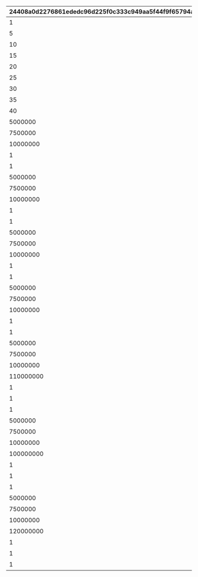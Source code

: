 |24408a0d2276861ededc96d225f0c333c949aa5f44f9f65794a5ef235f8bada8|2ce3488ce545733147a9ad5d3c5e63720330f65d43e7737984a51d3b3779fee1|c75567e6930735766b5ffdb1f208cab75262e4f106c30a7e209eda27efefdf60|ca32b1576065d5f944916819a3b79f02cf49c703d859356e5e7b719d449d7d84|a399c32365e86f00e67aa4129507e89b9b18b5873d0f40d70a03578a62f05c4b|7e7dd7bcb2e3e0f3e5aba8cba501521c8c1de2b55b3296f442b86bc001b9514b|650e63d5e7c5eefb6fe81c99e086b817e99912cbc8fd470071bbcdc9fd340963|49f37dd8b54a85e76bcaf667008e1c4eedf96c8fd0c73a2b5cb82c39cab9a68b|1690a8a99c0ac7ec445625d562d85fbaf5ac1f183f6459f10b97881d9fec9565|318485a9f042d1dca8348b0da9041d100406125c994a7ee16b8bc0ae21131064|6ec23e48ce73e329121c9c19fd6800ce10a812839a3db3fb682c80306eb84a24|56fff89a1ceccbbc8ba002505eeecfbfff3d7ebafe1cfcba585d1b395aa30784|
| --- | --- | --- | --- | --- | --- | --- | --- | --- | --- | --- | --- |
|1|0|31000101|0|2022/12/16 12:00:00|2022/12/23 11:59:59|10|1000|7003|1回バトルしよう|3|31000101|
|5|0|31000102|0|2022/12/16 12:00:00|2022/12/23 11:59:59|10|1000|7003|5回バトルしよう|3|31000102|
|10|0|31000103|0|2022/12/16 12:00:00|2022/12/23 11:59:59|10|1000|7003|10回バトルしよう|3|31000103|
|15|0|31000104|0|2022/12/16 12:00:00|2022/12/23 11:59:59|10|1000|7003|15回バトルしよう|3|31000104|
|20|0|31000105|0|2022/12/16 12:00:00|2022/12/23 11:59:59|10|1000|7003|20回バトルしよう|3|31000105|
|25|0|31000106|0|2022/12/16 12:00:00|2022/12/23 11:59:59|10|1000|7003|25回バトルしよう|3|31000106|
|30|0|31000107|0|2022/12/16 12:00:00|2022/12/23 11:59:59|10|1000|7003|30回バトルしよう|3|31000107|
|35|0|31000108|0|2022/12/16 12:00:00|2022/12/23 11:59:59|10|1000|7003|35回バトルしよう|3|31000108|
|40|0|31000109|0|2022/12/16 12:00:00|2022/12/23 11:59:59|10|1000|7003|40回バトルしよう|3|31000109|
|5000000|3001|31001101|0|2022/12/16 12:00:00|2022/12/23 11:59:59|10|1001|7004|黒の王ジャバウォックに累積500万ダメージ与えよう|3|31001101|
|7500000|3001|31001102|0|2022/12/16 12:00:00|2022/12/23 11:59:59|10|1001|7004|黒の王ジャバウォックに累積750万ダメージ与えよう|3|31001102|
|10000000|3001|31001103|0|2022/12/16 12:00:00|2022/12/23 11:59:59|10|1001|7004|黒の王ジャバウォックに累積1000万ダメージ与えよう|3|31001103|
|1|3001|31001111|2500000|2022/12/16 12:00:00|2022/12/23 11:59:59|11|1001|7005|黒の王ジャバウォックに1度のバトルで250万ダメージ与えよう|3|31001111|
|1|3001|31001112|5000000|2022/12/16 12:00:00|2022/12/23 11:59:59|11|1001|7005|黒の王ジャバウォックに1度のバトルで500万ダメージ与えよう|3|31001112|
|5000000|3002|31001201|0|2022/12/16 12:00:00|2022/12/23 11:59:59|20|1001|7004|暴走のイノセントボウに累積500万ダメージ与えよう|3|31001201|
|7500000|3002|31001202|0|2022/12/16 12:00:00|2022/12/23 11:59:59|20|1001|7004|暴走のイノセントボウに累積750万ダメージ与えよう|3|31001202|
|10000000|3002|31001203|0|2022/12/16 12:00:00|2022/12/23 11:59:59|20|1001|7004|暴走のイノセントボウに累積1000万ダメージ与えよう|3|31001203|
|1|3002|31001211|2500000|2022/12/16 12:00:00|2022/12/23 11:59:59|21|1001|7005|暴走のイノセントボウに1度のバトルで250万ダメージ与えよう|3|31001211|
|1|3002|31001212|5000000|2022/12/16 12:00:00|2022/12/23 11:59:59|21|1001|7005|暴走のイノセントボウに1度のバトルで500万ダメージ与えよう|3|31001212|
|5000000|3003|31001301|0|2022/12/16 12:00:00|2022/12/23 11:59:59|30|1001|7004|ファントムバロンに累積500万ダメージ与えよう|3|31001301|
|7500000|3003|31001302|0|2022/12/16 12:00:00|2022/12/23 11:59:59|30|1001|7004|ファントムバロンに累積750万ダメージ与えよう|3|31001302|
|10000000|3003|31001303|0|2022/12/16 12:00:00|2022/12/23 11:59:59|30|1001|7004|ファントムバロンに累積1000万ダメージ与えよう|3|31001303|
|1|3003|31001311|2500000|2022/12/16 12:00:00|2022/12/23 11:59:59|31|1001|7005|ファントムバロンに1度のバトルで250万ダメージ与えよう|3|31001311|
|1|3003|31001312|5000000|2022/12/16 12:00:00|2022/12/23 11:59:59|31|1001|7005|ファントムバロンに1度のバトルで500万ダメージ与えよう|3|31001312|
|5000000|3004|31001401|0|2022/12/16 12:00:00|2022/12/23 11:59:59|40|1001|7004|テンタパスに累積500万ダメージ与えよう|3|31001401|
|7500000|3004|31001402|0|2022/12/16 12:00:00|2022/12/23 11:59:59|40|1001|7004|テンタパスに累積750万ダメージ与えよう|3|31001402|
|10000000|3004|31001403|0|2022/12/16 12:00:00|2022/12/23 11:59:59|40|1001|7004|テンタパスに累積1000万ダメージ与えよう|3|31001403|
|1|3004|31001411|2500000|2022/12/16 12:00:00|2022/12/23 11:59:59|41|1001|7005|テンタパスに1度のバトルで250万ダメージ与えよう|3|31001411|
|1|3004|31001412|5000000|2022/12/16 12:00:00|2022/12/23 11:59:59|41|1001|7005|テンタパスに1度のバトルで500万ダメージ与えよう|3|31001412|
|5000000|3005|31002101|0|2022/12/16 12:00:00|2022/12/23 11:59:59|10|1002|7004|ゴウシンに累積500万ダメージ与えよう|3|31002101|
|7500000|3005|31002102|0|2022/12/16 12:00:00|2022/12/23 11:59:59|10|1002|7004|ゴウシンに累積750万ダメージ与えよう|3|31002102|
|10000000|3005|31002103|0|2022/12/16 12:00:00|2022/12/23 11:59:59|10|1002|7004|ゴウシンに累積1000万ダメージ与えよう|3|31002103|
|110000000|3005|31002104|0|2022/12/16 12:00:00|2022/12/23 11:59:59|10|1002|7004|ゴウシンに累積1億1000万ダメージ与えよう|3|31002104|
|1|3005|31002111|2500000|2022/12/16 12:00:00|2022/12/23 11:59:59|11|1002|7005|ゴウシンに1度のバトルで250万ダメージ与えよう|3|31002111|
|1|3005|31002112|5000000|2022/12/16 12:00:00|2022/12/23 11:59:59|11|1002|7005|ゴウシンに1度のバトルで500万ダメージ与えよう|3|31002112|
|1|3005|31002113|22000000|2022/12/16 12:00:00|2022/12/23 11:59:59|11|1002|7005|ゴウシンに1度のバトルで2200万ダメージ与えよう|3|31002113|
|5000000|3006|31003101|0|2022/12/16 12:00:00|2022/12/23 11:59:59|10|1003|7004|アルマ＆オラムに累積500万ダメージ与えよう|3|31003101|
|7500000|3006|31003102|0|2022/12/16 12:00:00|2022/12/23 11:59:59|10|1003|7004|アルマ＆オラムに累積750万ダメージ与えよう|3|31003102|
|10000000|3006|31003103|0|2022/12/16 12:00:00|2022/12/23 11:59:59|10|1003|7004|アルマ＆オラムに累積1000万ダメージ与えよう|3|31003103|
|100000000|3006|31003104|0|2022/12/16 12:00:00|2022/12/23 11:59:59|10|1003|7004|アルマ＆オラムに累積1億ダメージ与えよう|3|31003104|
|1|3006|31003111|2500000|2022/12/16 12:00:00|2022/12/23 11:59:59|11|1003|7005|アルマ＆オラムに1度のバトルで250万ダメージ与えよう|3|31003111|
|1|3006|31003112|5000000|2022/12/16 12:00:00|2022/12/23 11:59:59|11|1003|7005|アルマ＆オラムに1度のバトルで500万ダメージ与えよう|3|31003112|
|1|3006|31003113|20000000|2022/12/16 12:00:00|2022/12/23 11:59:59|11|1003|7005|アルマ＆オラムに1度のバトルで2000万ダメージ与えよう|3|31003113|
|5000000|3007|31003201|0|2022/12/16 12:00:00|2022/12/23 11:59:59|20|1003|7004|なかよしX＆名もなき芸術に累積500万ダメージ与えよう|3|31003201|
|7500000|3007|31003202|0|2022/12/16 12:00:00|2022/12/23 11:59:59|20|1003|7004|なかよしX＆名もなき芸術に累積750万ダメージ与えよう|3|31003202|
|10000000|3007|31003203|0|2022/12/16 12:00:00|2022/12/23 11:59:59|20|1003|7004|なかよしX＆名もなき芸術に累積1000万ダメージ与えよう|3|31003203|
|120000000|3007|31003204|0|2022/12/16 12:00:00|2022/12/23 11:59:59|20|1003|7004|なかよしX＆名もなき芸術に累積1億2000万ダメージ与えよう|3|31003204|
|1|3007|31003211|2500000|2022/12/16 12:00:00|2022/12/23 11:59:59|21|1003|7005|なかよしX＆名もなき芸術に1度のバトルで250万ダメージ与えよう|3|31003211|
|1|3007|31003212|5000000|2022/12/16 12:00:00|2022/12/23 11:59:59|21|1003|7005|なかよしX＆名もなき芸術に1度のバトルで500万ダメージ与えよう|3|31003212|
|1|3007|31003213|24000000|2022/12/16 12:00:00|2022/12/23 11:59:59|21|1003|7005|なかよしX＆名もなき芸術に1度のバトルで2400万ダメージ与えよう|3|31003213|